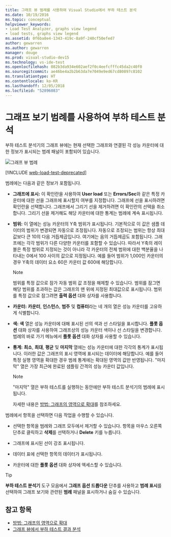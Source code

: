 ```yaml
---
title: 그래프 뷰 범례를 사용하여 Visual Studio에서 부하 테스트 분석
ms.date: 10/19/2016
ms.topic: conceptual
helpviewer_keywords:
- Load Test Analyzer, graphs view legend
- load tests, graphs view legend
ms.assetid: 0f6ba8e4-1343-419c-8a9f-240cf50efed7
author: gewarren
ms.author: gewarren
manager: douge
ms.prod: visual-studio-dev15
ms.technology: vs-ide-test
ms.openlocfilehash: 082b3da934e602aef2f0c4eefcfffc45da2c40f0
ms.sourcegitcommit: ae46be4a2b2b63da7e7049e9ed67cd80897c8102
ms.translationtype: HT
ms.contentlocale: ko-KR
ms.lasthandoff: 12/05/2018
ms.locfileid: "52896083"
---
```

# <a name="use-the-graphs-view-legend-to-analyze-load-tests"></a>그래프 보기 범례를 사용하여 부하 테스트 분석

부하 테스트 분석기의 그래프 뷰에는 현재 선택한 그래프와 연결된 각 성능 카운터에 대한 정보가 표시되는 범례 패널이 포함되어 있습니다.

![그래프 뷰 범례](../test/media/load_viewlegend.png)

[!INCLUDE [web-load-test-deprecated](includes/web-load-test-deprecated.md)]

범례에는 다음과 같은 정보가 포함됩니다.

-   **그래프에 표시:** 이 확인란을 사용하여 **User load** 또는 **Errors/Sec**와 같은 특정 카운터에 대한 선을 그래프에 표시할지 여부를 지정합니다. 그래프에 선을 표시하려면 확인란을 선택합니다. 그래프에서 그리기 선을 제거하려면 이 확인란의 선택을 취소합니다. 그리기 선을 제거해도 해당 카운터에 대한 통계는 범례에 계속 표시됩니다.

-   **범위:** 이 열에는 성능 카운터의 Y축 범위가 표시됩니다. 기본적으로 이 값은 샘플 데이터의 범위가 변경되면 자동으로 조정됩니다. 자동으로 조정되는 범위는 항상 최대값보다 큰 10의 다음 거듭제곱입니다. 여기에는 음의 거듭제곱도 포함됩니다. 그래프에는 각각 범위가 다른 다양한 카운터를 포함할 수 있습니다. 따라서 Y축의 레이블은 특정 범위로 지정되는 것이 아니라 각 카운터의 전체 범위에 대한 백분율을 나타내는 0에서 100 사이의 값으로 지정됩니다. 예를 들어 범위가 1,000인 카운터의 경우 Y축의 데이터 요소 60은 카운터 값 600에 해당합니다.

    > [!NOTE]
    > 범위를 특정 값으로 잠가 자동 범위 값 조정을 해제할 수 있습니다. 범위를 잠그면 해당 범위를 초과하는 값은 그래프의 맨 위에 지정된 최대값으로 표시됩니다. 범위를 특정 값으로 잠그려면 **출력 옵션** 대화 상자를 사용합니다.

-   **카운터:** **카운터**, **인스턴스**, **범주** 및 **컴퓨터**라는 네 개의 열은 성능 카운터를 고유하게 식별합니다.

-   **색:** **색** 열은 성능 카운터에 대해 표시된 선의 색과 선 스타일을 표시합니다. **플롯 옵션** 대화 상자를 사용하여 그래프상의 성능 카운터 색이나 선 스타일을 변경합니다. 범례의 바로 가기 메뉴에서 **플롯 옵션** 대화 상자를 사용할 수 있습니다.

-   **통계:** **최소**, **최대**, **평균** 및 **마지막** 열에는 성능 카운터에 대한 각각의 통계가 표시됩니다. 이러한 값은 그래프의 표시 영역에 표시되는 데이터에 해당합니다. 예를 들어 특정 실행 영역을 확대한 경우 범례 통계에는 확대된 영역의 값만 반영됩니다. "마지막" 열은 가장 최근에 완료된 샘플링 간격의 성능 카운터 값입니다.

    > [!NOTE]
    > "마지막" 열은 부하 테스트를 실행하는 동안에만 부하 테스트 분석기의 범례에 표시됩니다.

     자세한 내용은 [방법: 그래프의 영역으로 확대](../test/how-to-zoom-in-on-a-region-of-the-graph-in-load-test-results.md)를 참조하세요.

범례에서 항목을 선택하면 다음 작업을 수행할 수 있습니다.

-   선택한 항목을 범례와 그래프 모두에서 제거할 수 있습니다. 항목을 마우스 오른쪽 단추로 클릭하고 **삭제**를 선택하거나 **Delete** 키를 누릅니다.

-   그래프에 표시된 선이 강조 표시됩니다.

-   데이터 표에 선택한 항목의 데이터가 표시됩니다.

-   카운터에 대한 **플롯 옵션** 대화 상자에 액세스할 수 있습니다.

> [!TIP]
> **부하 테스트 분석기** 도구 모음에서 **그래프 옵션 드롭다운** 단추를 사용하고 **범례 표시**를 선택하여 그래프 보기와 관련된 **범례** 패널을 표시하거나 숨길 수 있습니다.

## <a name="see-also"></a>참고 항목

- [방법: 그래프의 영역으로 확대](../test/how-to-zoom-in-on-a-region-of-the-graph-in-load-test-results.md)
- [그래프 뷰에서 부하 테스트 결과 분석](../test/analyze-load-test-results-in-the-graphs-view.md)
